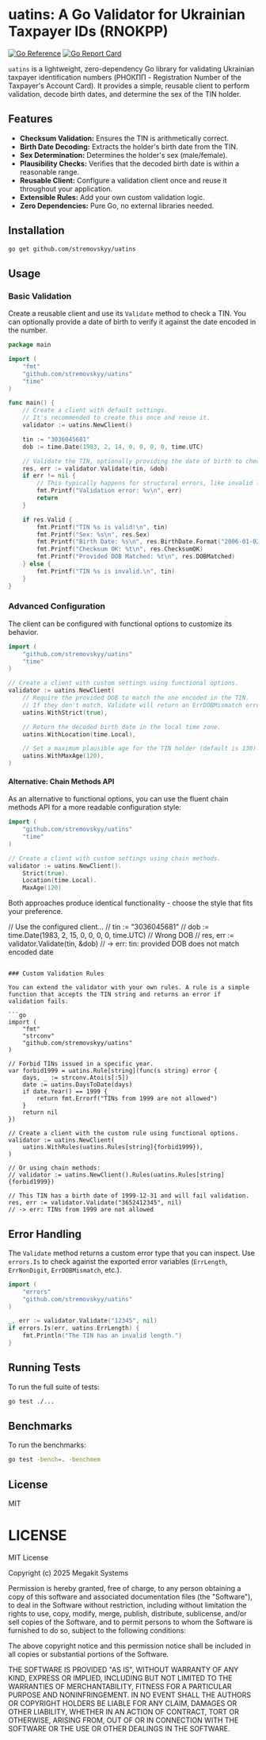 # uatins: A Go Validator for Ukrainian Taxpayer IDs (RNOKPP)

[![Go Reference](https://pkg.go.dev/badge/github.com/stremovskyy/uatins.svg)](https://pkg.go.dev/github.com/stremovskyy/uatins)
[![Go Report Card](https://goreportcard.com/badge/github.com/stremovskyy/uatins)](https://goreportcard.com/report/github.com/stremovskyy/uatins)

`uatins` is a lightweight, zero-dependency Go library for validating Ukrainian taxpayer identification numbers (РНОКПП - Registration Number of the Taxpayer's Account Card). It provides a simple, reusable client to perform validation, decode birth dates, and determine the sex of the TIN holder.

## Features

*   **Checksum Validation:** Ensures the TIN is arithmetically correct.
*   **Birth Date Decoding:** Extracts the holder's birth date from the TIN.
*   **Sex Determination:** Determines the holder's sex (male/female).
*   **Plausibility Checks:** Verifies that the decoded birth date is within a reasonable range.
*   **Reusable Client:** Configure a validation client once and reuse it throughout your application.
*   **Extensible Rules:** Add your own custom validation logic.
*   **Zero Dependencies:** Pure Go, no external libraries needed.

## Installation

```bash
go get github.com/stremovskyy/uatins
```

## Usage

### Basic Validation

Create a reusable client and use its `Validate` method to check a TIN. You can optionally provide a date of birth to verify it against the date encoded in the number.

```go
package main

import (
	"fmt"
	"github.com/stremovskyy/uatins"
	"time"
)

func main() {
	// Create a client with default settings.
	// It's recommended to create this once and reuse it.
	validator := uatins.NewClient()

	tin := "3036045681"
	dob := time.Date(1983, 2, 14, 0, 0, 0, 0, time.UTC)

	// Validate the TIN, optionally providing the date of birth to check for a match.
	res, err := validator.Validate(tin, &dob)
	if err != nil {
		// This typically happens for structural errors, like invalid length or non-digit characters.
		fmt.Printf("Validation error: %v\n", err)
		return
	}

	if res.Valid {
		fmt.Printf("TIN %s is valid!\n", tin)
		fmt.Printf("Sex: %s\n", res.Sex)
		fmt.Printf("Birth Date: %s\n", res.BirthDate.Format("2006-01-02"))
		fmt.Printf("Checksum OK: %t\n", res.ChecksumOK)
		fmt.Printf("Provided DOB Matched: %t\n", res.DOBMatched)
	} else {
		fmt.Printf("TIN %s is invalid.\n", tin)
	}
}
```

### Advanced Configuration

The client can be configured with functional options to customize its behavior.

```go
import (
    "github.com/stremovskyy/uatins"
    "time"
)

// Create a client with custom settings using functional options.
validator := uatins.NewClient(
    // Require the provided DOB to match the one encoded in the TIN.
    // If they don't match, Validate will return an ErrDOBMismatch error.
    uatins.WithStrict(true),

    // Return the decoded birth date in the local time zone.
    uatins.WithLocation(time.Local),

    // Set a maximum plausible age for the TIN holder (default is 130).
    uatins.WithMaxAge(120),
)
```

#### Alternative: Chain Methods API

As an alternative to functional options, you can use the fluent chain methods API for a more readable configuration style:

```go
import (
    "github.com/stremovskyy/uatins"
    "time"
)

// Create a client with custom settings using chain methods.
validator := uatins.NewClient().
    Strict(true).
    Location(time.Local).
    MaxAge(120)
```

Both approaches produce identical functionality - choose the style that fits your preference.

// Use the configured client...
// tin := "3036045681"
// dob := time.Date(1983, 2, 15, 0, 0, 0, 0, time.UTC) // Wrong DOB
// res, err := validator.Validate(tin, &dob) 
// -> err: tin: provided DOB does not match encoded date
```

### Custom Validation Rules

You can extend the validator with your own rules. A rule is a simple function that accepts the TIN string and returns an error if validation fails.

```go
import (
    "fmt"
    "strconv"
    "github.com/stremovskyy/uatins"
)

// Forbid TINs issued in a specific year.
var forbid1999 = uatins.Rule[string](func(s string) error {
    days, _ := strconv.Atoi(s[:5])
    date := uatins.DaysToDate(days)
    if date.Year() == 1999 {
        return fmt.Errorf("TINs from 1999 are not allowed")
    }
    return nil
})

// Create a client with the custom rule using functional options.
validator := uatins.NewClient(
    uatins.WithRules(uatins.Rules[string]{forbid1999}),
)

// Or using chain methods:
// validator := uatins.NewClient().Rules(uatins.Rules[string]{forbid1999})

// This TIN has a birth date of 1999-12-31 and will fail validation.
res, err := validator.Validate("3652412345", nil)
// -> err: TINs from 1999 are not allowed
```

## Error Handling

The `Validate` method returns a custom error type that you can inspect. Use `errors.Is` to check against the exported error variables (`ErrLength`, `ErrNonDigit`, `ErrDOBMismatch`, etc.).

```go
import (
    "errors"
    "github.com/stremovskyy/uatins"
)

_, err := validator.Validate("12345", nil)
if errors.Is(err, uatins.ErrLength) {
    fmt.Println("The TIN has an invalid length.")
}
```

## Running Tests

To run the full suite of tests:

```bash
go test ./...
```

## Benchmarks

To run the benchmarks:

```bash
go test -bench=. -benchmem
```

## License

MIT

# LICENSE

MIT License

Copyright (c) 2025 Megakit Systems

Permission is hereby granted, free of charge, to any person obtaining a copy
of this software and associated documentation files (the "Software"), to deal
in the Software without restriction, including without limitation the rights
to use, copy, modify, merge, publish, distribute, sublicense, and/or sell
copies of the Software, and to permit persons to whom the Software is
furnished to do so, subject to the following conditions:

The above copyright notice and this permission notice shall be included in all
copies or substantial portions of the Software.

THE SOFTWARE IS PROVIDED "AS IS", WITHOUT WARRANTY OF ANY KIND, EXPRESS OR
IMPLIED, INCLUDING BUT NOT LIMITED TO THE WARRANTIES OF MERCHANTABILITY,
FITNESS FOR A PARTICULAR PURPOSE AND NONINFRINGEMENT. IN NO EVENT SHALL THE
AUTHORS OR COPYRIGHT HOLDERS BE LIABLE FOR ANY CLAIM, DAMAGES OR OTHER
LIABILITY, WHETHER IN AN ACTION OF CONTRACT, TORT OR OTHERWISE, ARISING FROM,
OUT OF OR IN CONNECTION WITH THE SOFTWARE OR THE USE OR OTHER DEALINGS IN THE
SOFTWARE.
